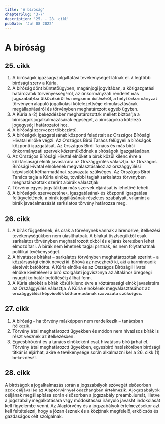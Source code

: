 ```yaml
---
title: 'A bíróság'
chapterSlug: '3-7'
description: '25. - 28. cikk'
pubDate: 'Jul 08 2022'
---
```


# A bíróság

## 25. cikk
1. A bíróságok igazságszolgáltatási tevékenységet látnak el. A legfőbb bírósági szerv a Kúria.
2. A bíróság dönt büntetőügyben, magánjogi jogvitában, a közigazgatási határozatok törvényességéről, az önkormányzati rendelet más jogszabályba ütközéséről és megsemmisítéséről, a helyi önkormányzat törvényen alapuló jogalkotási kötelezettsége elmulasztásának megállapításáról és törvényben meghatározott egyéb ügyben.
3. A Kúria a (2) bekezdésben meghatározottak mellett biztosítja a bíróságok jogalkalmazásának egységét, a bíróságokra kötelező jogegységi határozatot hoz.
4. A bírósági szervezet többszintű.
5. A bíróságok igazgatásának központi feladatait az Országos Bírósági Hivatal elnöke végzi. Az Országos Bírói Tanács felügyeli a bíróságok központi igazgatását. Az Országos Bírói Tanács és más bírói önkormányzati szervek közreműködnek a bíróságok igazgatásában.
6. Az Országos Bírósági Hivatal elnökét a bírák közül kilenc évre a köztársasági elnök javaslatára az Országgyűlés választja. Az Országos Bírósági Hivatal elnökének megválasztásához az országgyűlési képviselők kétharmadának szavazata szükséges. Az Országos Bírói Tanács tagja a Kúria elnöke, további tagjait sarkalatos törvényben meghatározottak szerint a bírák választják.
7. Törvény egyes jogvitákban más szervek eljárását is lehetővé teheti.
8. A bíróságok szervezetének, igazgatásának és központi igazgatása felügyeletének, a bírák jogállásának részletes szabályait, valamint a bírák javadalmazását sarkalatos törvény határozza meg.

## 26. cikk
1. A bírák függetlenek, és csak a törvénynek vannak alárendelve, ítélkezési tevékenységükben nem utasíthatóak. A bírákat tisztségükből csak sarkalatos törvényben meghatározott okból és eljárás keretében lehet elmozdítani. A bírák nem lehetnek tagjai pártnak, és nem folytathatnak politikai tevékenységet.
2. A hivatásos bírákat – sarkalatos törvényben meghatározottak szerint – a köztársasági elnök nevezi ki. Bíróvá az nevezhető ki, aki a harmincadik életévét betöltötte. A Kúria elnöke és az Országos Bírósági Hivatal elnöke kivételével a bíró szolgálati jogviszonya az általános öregségi nyugdíjkorhatár betöltéséig állhat fenn.
3. A Kúria elnökét a bírák közül kilenc évre a köztársasági elnök javaslatára az Országgyűlés választja. A Kúria elnökének megválasztásához az országgyűlési képviselők kétharmadának szavazata szükséges.

## 27. cikk
1. A bíróság – ha törvény másképpen nem rendelkezik – tanácsban ítélkezik.
2. Törvény által meghatározott ügyekben és módon nem hivatásos bírák is részt vesznek az ítélkezésben.
3. Egyesbíróként és a tanács elnökeként csak hivatásos bíró járhat el. Törvény által meghatározott ügyekben, egyesbíró hatáskörében bírósági titkár is eljárhat, akire e tevékenysége során alkalmazni kell a 26. cikk (1) bekezdését.

## 28. cikk
A bíróságok a jogalkalmazás során a jogszabályok szövegét elsősorban azok céljával és az Alaptörvénnyel összhangban értelmezik. A jogszabályok céljának megállapítása során elsősorban a jogszabály preambulumát, illetve a jogszabály megalkotására vagy módosítására irányuló javaslat indokolását kell figyelembe venni. Az Alaptörvény és a jogszabályok értelmezésekor azt kell feltételezni, hogy a józan észnek és a közjónak megfelelő, erkölcsös és gazdaságos célt szolgálnak.
